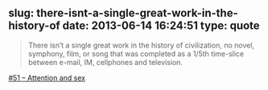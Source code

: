 slug: there-isnt-a-single-great-work-in-the-history-of
date: 2013-06-14 16:24:51
type: quote
---

> There isn’t a single great work in the history of civilization, no novel, symphony, film, or song that was completed as a 1/5th time-slice between e-mail, IM, cellphones and television.

[#51 – Attention and sex](http://scottberkun.com/essays/51-attention-and-sex/)
